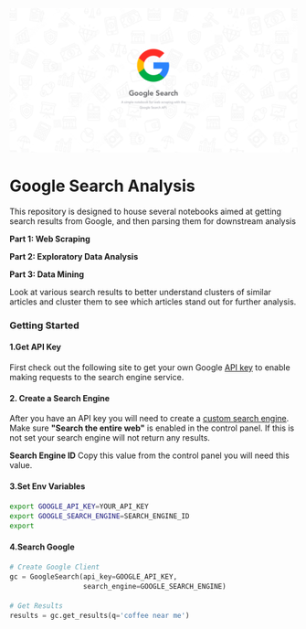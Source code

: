 ![image](google-header.png)

# **Google Search Analysis**

This repository is designed to house several notebooks aimed at getting search results from Google, and then parsing them for downstream analysis

**Part 1: Web Scraping**

**Part 2: Exploratory Data Analysis**

**Part 3: Data Mining**

Look at various search results to better understand clusters of similar articles and cluster them to see which articles stand out for further analysis.

### **Getting Started**

#### **1.Get API Key**
First check out the following site to get your own Google [API key](https://developers.google.com/custom-search/v1/overview) to enable making requests to the search engine service.

#### **2. Create a Search Engine**
After you have an API key you will need to create a [custom search engine](https://developers.google.com/custom-search/docs/tutorial/creatingcse). Make sure **"Search the entire web"** is enabled in the control panel. If this is not set your search engine will not return any results.

**Search Engine ID** Copy this value from the control panel you will need this value.

#### **3.Set Env Variables**
```bash
export GOOGLE_API_KEY=YOUR_API_KEY
export GOOGLE_SEARCH_ENGINE=SEARCH_ENGINE_ID
export
```

#### **4.Search Google**
```python
# Create Google Client
gc = GoogleSearch(api_key=GOOGLE_API_KEY, 
                  search_engine=GOOGLE_SEARCH_ENGINE)

# Get Results
results = gc.get_results(q='coffee near me')

```